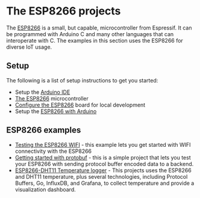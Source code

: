 # The ESP8266 projects

The [ESP8266](https://www.espressif.com/en/products/hardware/esp8266ex/overview) is a small, but capable, microcontroller from Espressif.  It can be programmed with Arduino C and many other languages that can interoperate with C.  The examples in this section uses the ESP8266 for diverse IoT usage.

## Setup  

The following is a list of setup instructions to get you started:

* Setup the [Arduino IDE](https://www.arduino.cc/en/Main/Software)
* [The ESP8266](https://en.wikipedia.org/wiki/ESP8266) microcontroller
* [Configure the ESP8266](./esp8266-setup.md) board for local development
* Setup the [ESP8266 with Arduino](https://github.com/esp8266/Arduino)


## ESP8266 examples

* [Testing the ESP8266 WIFI](./simple-tcp) - this example lets you get started with WIFI connectivity with the ESP8266
* [Getting started with protobuf](./simple-proto) - this is a simple project that lets you test your ESP8266 with sending protocol buffer encoded data to a backend.
* [ESP8266-DHT11 Temperature logger](./esp8266-dht11-temp) - This projects uses the ESP8266 and DHT11 temperature, plus several technologies, including Protocol Buffers, Go, InfluxDB, and Grafana, to collect temperature and provide a visualization dashboard.